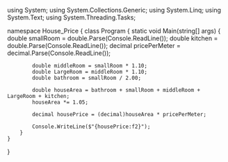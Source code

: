 using System;
using System.Collections.Generic;
using System.Linq;
using System.Text;
using System.Threading.Tasks;

namespace House_Price
{
    class Program
    {
        static void Main(string[] args)
        {
            double smallRoom = double.Parse(Console.ReadLine());
            double kitchen = double.Parse(Console.ReadLine());
            decimal pricePerMeter = decimal.Parse(Console.ReadLine());

            double middleRoom = smallRoom * 1.10;
            double LargeRoom = middleRoom * 1.10;
            double bathroom = smallRoom / 2.00;

            double houseArea = bathroom + smallRoom + middleRoom + LargeRoom + kitchen;
            houseArea *= 1.05;

            decimal housePrice = (decimal)houseArea * pricePerMeter;

            Console.WriteLine($"{housePrice:f2}");
        }
    }
}
